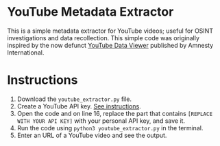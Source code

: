 # YouTube Metadata Extractor

This is a simple metadata extractor for YouTube videos; useful for OSINT investigations and data recollection. This simple code was originally inspired by the now defunct [YouTube Data Viewer](https://citizenevidence.org/2014/07/01/youtube-dataviewer/) published by Amnesty International. 

# Instructions

1. Download the `youtube_extractor.py` file.
2. Create a YouTube API key. [See instructions](https://developers.google.com/youtube/v3/getting-started).
3. Open the code and on line 16, replace the part that contains `[REPLACE WITH YOUR API KEY]` with your personal API key, and save it. 
4. Run the code using `python3 youtube_extractor.py` in the terminal. 
5. Enter an URL of a YouTube video and see the output. 

